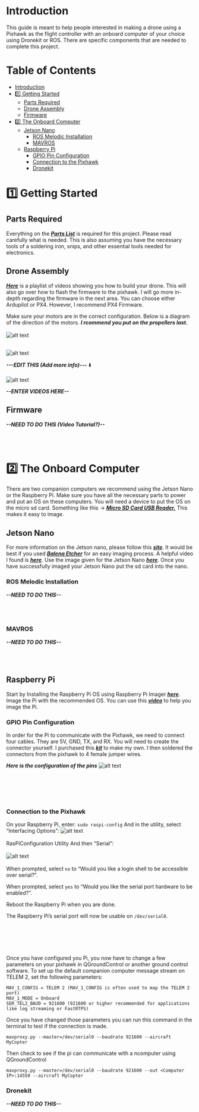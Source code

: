 # Introduction
This guide is meant to help people interested in making a drone using a Pixhawk as the flight controller with an onboard computer of your choice using Dronekit or ROS. There are specific components that are needed to complete this project.


# Table of Contents
- [Introduction](#introduction)
- [:one: Getting Started](#one-getting-started)
    - [Parts Required](#parts-required)
    - [Drone Assembly](#drone-assembly)
    - [Firmware](#firmware)
- [:two: The Onboard Computer](#two-the-onboard-computer)
    - [Jetson Nano](#jetson-nano)
        - [ROS Melodic Installation](#ros-melodic-installation)
        - [MAVROS](#mavros)
    - [Raspberry Pi](#raspberry-pi)
        - [GPIO Pin Configuration](#gpio-pin-configuration)
        - [Connection to the Pixhawk](#connection-to-the-pixhawk)
        - [Dronekit](#dronekit)
    

# :one: Getting Started
## Parts Required
Everything on the ***[Parts List](https://docs.google.com/document/d/1yg1S2lEn6Pxzbmr_OziczwqIsVRe4be1YQAyOio6FKI/edit?usp=sharing)*** is required for this project. Please read carefully what is needed. This is also assuming you have the necessary tools of a soldering iron, snips, and other essential tools needed for electronics.

## Drone Assembly
***[Here](https://youtube.com/playlist?list=PLm_39In9-wKMa8U90cwcDMecCGuM5Sja1)*** is a playlist of videos showing you how to build your drone. This will also go over how to flash the firmware to the pixhawk. I will go more in-depth regarding the firmware in the next area. You can choose either Ardupilot or PX4. However, I recommend PX4 Firmware.

Make sure your motors are in the correct configuration. Below is a diagram of the direction of the motors.
***I rcommend you put on the propellers last.***
<br><br/>
![alt text](https://ardupilot.org/copter/_images/motororder-quad-x-2d.png)
<br><br/>

![alt text](https://ardupilot.org/copter/_images/MOTORS_CW_CCWLegend.jpg)

***---EDIT THIS (Add more info)---*** :arrow_down:
<br><br/>
![alt text](https://ardupilot.org/copter/_images/Pixhwak_outputs.jpg)


***--ENTER VIDEOS HERE--***
## Firmware
***--NEED TO DO THIS (Video Tutorial?)--***
<br><br/>
<br><br/>

# :two: The Onboard Computer
There are two companion computers we recommend using the Jetson Nano or the Raspberry Pi. Make sure you have all the necessary parts to power and put an OS on these computers. You will need a device to put the OS on the micro sd card. Something like this -> ***[Micro SD Card USB Reader.](https://www.amazon.com/UGREEN-Reader-Portable-Adapter-Windows/dp/B0779V61XB/ref=sr_1_7?dchild=1&keywords=micro+sd+usb&qid=1609284957&sr=8-7)*** This makes it easy to image. 

## Jetson Nano
For more information on the Jetson nano, please follow this ***[site](https://developer.nvidia.com/embedded/learn/get-started-jetson-nano-devkit)***. It would be best if you used ***[Balena Etcher](https://www.balena.io/etcher/)*** for an easy imaging process. A helpful video I found is ***[here](https://www.youtube.com/watch?v=fepv1uDyiXk)***. Use the image given for the Jetson Nano ***[here](https://developer.nvidia.com/embedded/learn/get-started-jetson-nano-devkit#write)***. Once you have successfully imaged your Jetson Nano put the sd card into the nano.
### ROS Melodic Installation
***--NEED TO DO THIS--***
<br><br/>
<br><br/>
### MAVROS
***--NEED TO DO THIS--***
<br><br/>
<br><br/>


## Raspberry Pi
Start by Installing the Raspberry Pi OS using Raspberry Pi Imager ***[here](https://www.raspberrypi.org/software/)***. Image the Pi with the recommended OS. You can use this ***[video](https://www.youtube.com/watch?v=y45hsd2AOpw)*** to help you image the Pi.

### GPIO Pin Configuration
In order for the Pi to communicate with the Pixhawk, we need to connect four cables. They are 5V, GND, TX, and RX. You will need to create the connector yourself. I purchased this ***[kit](https://www.amazon.com/1-25mm-Connectors-Pre-Crimped-Pixhawk-Silicone/dp/B07S18D3RN/ref=pd_lpo_421_img_1/141-3051472-7066820?_encoding=UTF8&pd_rd_i=B07S18D3RN&pd_rd_r=f3a9d5f4-62e9-4587-960a-f1adead929ca&pd_rd_w=1BF6V&pd_rd_wg=si57j&pf_rd_p=7b36d496-f366-4631-94d3-61b87b52511b&pf_rd_r=M89NX5SX5CSHB6VGESD6&psc=1&refRID=M89NX5SX5CSHB6VGESD6)*** to make my own. I then soldered the connectors from the pixhawk to 4 female jumper wires.

***Here is the configuration of the pins***
![alt text](https://discuss.ardupilot.org/uploads/default/original/2X/f/f837b6b1116ec02c3490e34035c2f09da5a62936.jpg)

<br><br/>
<br><br/>


### Connection to the Pixhawk

On your Raspberry Pi, enter:
```sudo raspi-config```
And in the utility, select “Interfacing Options”:
![alt text](https://ardupilot.org/dev/_images/RaspberryPi_Serial1.png)
<br><br/>
RasPiConfiguration Utility
And then “Serial”:
<br><br/>
![alt text](https://ardupilot.org/dev/_images/RaspberryPi_Serial2.png)
<br><br/>
When prompted, select ```no``` to “Would you like a login shell to be accessible over serial?”.

When prompted, select ```yes``` to “Would you like the serial port hardware to be enabled?”.

Reboot the Raspberry Pi when you are done.

The Raspberry Pi’s serial port will now be usable on ```/dev/serial0```.

<br><br/>
<br><br/>

Once you have configured you Pi, you now have to change a few parameters on your pixhawk in QGroundControl or another ground control software. To set up the default companion computer message stream on TELEM 2, set the following parameters:
```
MAV_1_CONFIG = TELEM 2 (MAV_1_CONFIG is often used to map the TELEM 2 port)
MAV_1_MODE = Onboard
SER_TEL2_BAUD = 921600 (921600 or higher recommended for applications like log streaming or FastRTPS)
```


Once you have changed those parameters you can run this command in the terminal to test if the connection is made.
```
mavproxy.py --master=/dev/serial0 --baudrate 921600 --aircraft MyCopter
``` 

Then check to see if the pi can communicate with a ncomputer using QGroundControl
```
mavproxy.py --master=/dev/serial0 --baudrate 921600 --out <Computer IP>:14550 --aircraft MyCopter 
```

### Dronekit
***--NEED TO DO THIS--***
<br><br/>
<br><br/>



